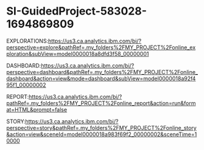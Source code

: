 # SI-GuidedProject-583028-1694869809

EXPLORATIONS:https://us3.ca.analytics.ibm.com/bi/?perspective=explore&pathRef=.my_folders%2FMY_PROJECT%2Fonline_exploration&subView=model0000018a8dfd3f58_00000001

DASHBOARD:https://us3.ca.analytics.ibm.com/bi/?perspective=dashboard&pathRef=.my_folders%2FMY_PROJECT%2Fonline_dashboard&action=view&mode=dashboard&subView=model0000018a92f495f1_00000002

REPORT:https://us3.ca.analytics.ibm.com/bi/?pathRef=.my_folders%2FMY_PROJECT%2Fonline_report&action=run&format=HTML&prompt=false

STORY:https://us3.ca.analytics.ibm.com/bi/?perspective=story&pathRef=.my_folders%2FMY_PROJECT%2Fonline_story&action=view&sceneId=model0000018a983f69f2_00000002&sceneTime=10000


